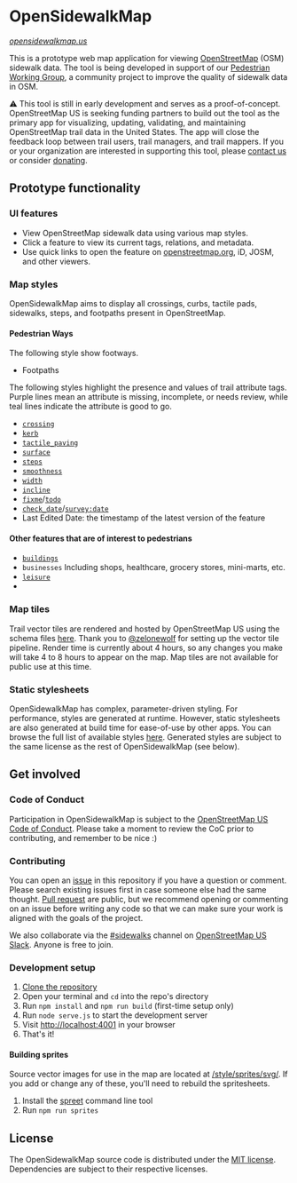 # OpenSidewalkMap

_[opensidewalkmap.us](https://opensidewalkmap.us)_

This is a prototype web map application for viewing [OpenStreetMap](https://openstreetmap.org/about) (OSM) 
sidewalk data. The tool is being developed in support of our 
[Pedestrian Working Group](https://openstreetmap.us/news/2024/02/pedestrian-working-group/), a community project to improve the quality of 
sidewalk data in OSM. 

⚠️ This tool is still in early development and serves as a proof-of-concept. OpenStreetMap US is seeking funding partners to build out the tool as the primary app for visualizing, updating, validating, and maintaining OpenStreetMap trail data in the United States. The app will close the feedback loop between trail users, trail managers, and trail mappers. If you or your organization are interested in supporting this tool, please [contact us](https://openstreetmap.us/contact/) or consider [donating](https://openstreetmap.app.neoncrm.com/forms/trails-stewardship-initiative).

## Prototype functionality

### UI features

- View OpenStreetMap sidewalk data using various map styles.
- Click a feature to view its current tags, relations, and metadata.
- Use quick links to open the feature on [openstreetmap.org](https://openstreetmap.org), iD, JOSM, and other viewers.

### Map styles

OpenSidewalkMap aims to display all crossings, curbs, tactile pads, sidewalks, steps, and footpaths present in OpenStreetMap.

#### Pedestrian Ways

The following style show footways.
- Footpaths


The following styles highlight the presence and values of trail attribute tags. 
Purple lines mean an attribute is missing, incomplete, or needs review, 
while teal lines indicate the attribute is good to go.

- [`crossing`](https://wiki.openstreetmap.org/wiki/Key:crossing)
- [`kerb`](https://wiki.openstreetmap.org/wiki/Key:kerb)
- [`tactile_paving`](https://wiki.openstreetmap.org/wiki/Key:tactile_paving)
- [`surface`](https://wiki.openstreetmap.org/wiki/Key:surface)
- [`steps`](https://wiki.openstreetmap.org/wiki/Tag:highway%3Dsteps)
- [`smoothness`](https://wiki.openstreetmap.org/wiki/Key:smoothness)
- [`width`](https://wiki.openstreetmap.org/wiki/Key:width)
- [`incline`](https://wiki.openstreetmap.org/wiki/Key:incline)
- [`fixme`](https://wiki.openstreetmap.org/wiki/Key:fixme)/[`todo`](https://wiki.openstreetmap.org/wiki/Key:todo)
- [`check_date`](https://wiki.openstreetmap.org/wiki/Key:check_date)/[`survey:date`](https://wiki.openstreetmap.org/wiki/Key:survey:date)
- Last Edited Date: the timestamp of the latest version of the feature

#### Other features that are of interest to pedestrians

- [`buildings`](https://wiki.openstreetmap.org/wiki/Key:building)
- `businesses` Including shops, healthcare, grocery stores, mini-marts, etc.
- [`leisure`](https://wiki.openstreetmap.org/wiki/Key:leisure)
- 


### Map tiles
Trail vector tiles are rendered and hosted by OpenStreetMap US using the schema files [here](https://github.com/osmus/tileservice/blob/main/renderer/layers). Thank you to [@zelonewolf](https://github.com/zelonewolf) for setting up the vector tile pipeline. Render time is currently about 4 hours, so any changes you make will take 4 to 8 hours to appear on the map. Map tiles are not available for public use at this time.

### Static stylesheets
OpenSidewalkMap has complex, parameter-driven styling. For performance, styles are generated at runtime. However, static stylesheets are also generated at build time for ease-of-use by other apps. You can browse the full list of available styles [here](https://opentrailmap.us/dist/styles/). Generated styles are subject to the same license as the rest of OpenSidewalkMap (see below).

## Get involved

### Code of Conduct
Participation in OpenSidewalkMap is subject to the [OpenStreetMap US Code of Conduct](https://wiki.openstreetmap.org/wiki/Foundation/Local_Chapters/United_States/Code_of_Conduct_Committee/OSM_US_Code_of_Conduct). Please take a moment to review the CoC prior to contributing, and remember to be nice :)

### Contributing

You can open an [issue](https://github.com/osmus/OpenSidewalkMap/issues) in this repository if you have a question or comment. Please search existing issues first in case someone else had the same thought. [Pull request](https://github.com/osmus/OpenSidewalkMap/pulls) are public, but we recommend opening or commenting on an issue before writing any code so that we can make sure your work is aligned with the goals of the project.

We also collaborate via the [#sidewalks](https://osmus.slack.com/archives/sidewalks) channel
on [OpenStreetMap US Slack](https://openstreetmap.us/slack). Anyone is free to join.

### Development setup
1. [Clone the repository](https://docs.github.com/en/repositories/creating-and-managing-repositories/cloning-a-repository)
2. Open your terminal and `cd` into the repo's directory
3. Run `npm install` and `npm run build` (first-time setup only)
4. Run `node serve.js` to start the development server
5. Visit [http://localhost:4001](http://localhost:4001) in your browser
6. That's it!

#### Building sprites

Source vector images for use in the map are located at [/style/sprites/svg/](/style/sprites/svg/). If you add or change any of these, you'll need to rebuild the spritesheets.

1. Install the [spreet](https://github.com/flother/spreet) command line tool
2. Run `npm run sprites`

## License

The OpenSidewalkMap source code is distributed under the [MIT license](https://github.com/osmus/OpenSidewalkMap/blob/main/LICENSE). Dependencies are subject to their respective licenses.
